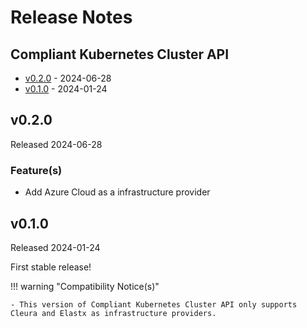 # Release Notes

## Compliant Kubernetes Cluster API

<!-- BEGIN TOC -->

- [v0.2.0](#v020) - 2024-06-28
- [v0.1.0](#v010) - 2024-01-24
<!-- END TOC -->

## v0.2.0

Released 2024-06-28

### Feature(s)

- Add Azure Cloud as a infrastructure provider

## v0.1.0

Released 2024-01-24

First stable release!

!!! warning "Compatibility Notice(s)"

    - This version of Compliant Kubernetes Cluster API only supports Cleura and Elastx as infrastructure providers.
